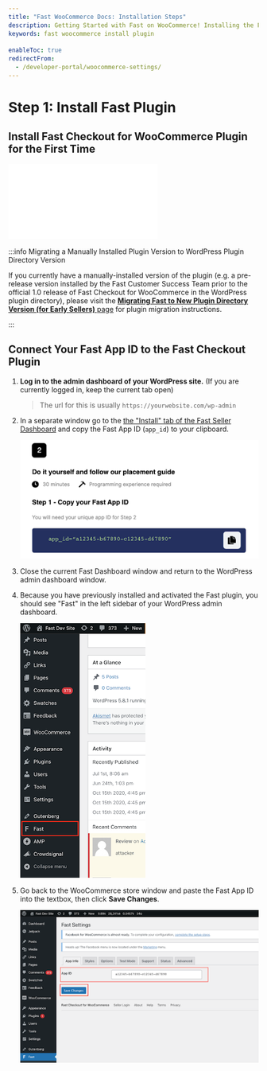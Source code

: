 ```yaml
---
title: "Fast WooCommerce Docs: Installation Steps"
description: Getting Started with Fast on WooCommerce! Installing the Fast Plugin.
keywords: fast woocommerce install plugin

enableToc: true
redirectFrom:
  - /developer-portal/woocommerce-settings/
---
```


# Step 1: Install Fast Plugin

## Install Fast Checkout for WooCommerce Plugin for the First Time

<embed src="/reusables/for-developers/_platform_woocommerce_wordpress_plugin_initial_install.md" />

:::info Migrating a Manually Installed Plugin Version to WordPress Plugin Directory Version

If you currently have a manually-installed version of the plugin (e.g. a pre-release version installed by the Fast Customer Success Team prior to the official 1.0 release of Fast Checkout for WooCommerce in the WordPress plugin directory), please visit the [**Migrating Fast to New Plugin Directory Version (for Early Sellers)** page](../wordpress-plugin/migrating.md) for plugin migration instructions.

:::

## Connect Your Fast App ID to the Fast Checkout Plugin

1. **Log in to the admin dashboard of your WordPress site.** (If you are currently logged in, keep the current tab open)

   > The url for this is usually `https://yourwebsite.com/wp-admin`

2. In a separate window go to the [the "Install" tab of the Fast Seller Dashboard](https://www.fast.co/business/dash/install) and copy the Fast App ID (`app_id`) to your clipboard.

   ![Fast App ID](images/woocommerce-install2.png)

3. Close the current Fast Dashboard window and return to the WordPress admin dashboard window.

4. Because you have previously installed and activated the Fast plugin, you should see "Fast" in the left sidebar of your WordPress admin dashboard.

   ![Fast Plugin in WordPress WooCommerce Admin Dashboard Sidebar](images/woocommerce-install1.png)

5. Go back to the WooCommerce store window and paste the Fast App ID into the textbox, then click **Save Changes**.

   ![App ID Form in WordPress WooCommerce Admin Dashboard](images/woocommerce-install3.png)
